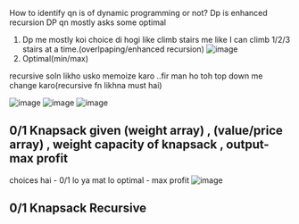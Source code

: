 How to identify qn is of dynamic programming or not?
Dp is enhanced recursion
DP qn mostly asks some optimal

1. Dp me mostly koi choice di hogi like climb stairs me like I can climb 1/2/3 stairs at a time.(overlpaping/enhanced recursion)
![image](https://user-images.githubusercontent.com/93143005/152522462-40e4dd3f-7a25-416f-827e-ac407bc291ad.png)
2. Optimal(min/max)


recursive soln likho usko memoize karo ..fir man ho toh top down me change karo(recursive fn likhna must hai)

![image](https://user-images.githubusercontent.com/93143005/152527495-46c3ccba-6d0e-480f-b03f-ff1a421b8c6c.png)
![image](https://user-images.githubusercontent.com/93143005/152573527-df6e2b2e-05fa-4973-96c4-69f4173b48c7.png)
![image](https://user-images.githubusercontent.com/93143005/152573567-371c4b35-53bf-46d8-ab62-c30a79fde969.png)

## 0/1 Knapsack given (weight array) , (value/price array) , weight capacity of knapsack , output- max profit
choices hai - 0/1 lo ya mat lo
optimal - max profit
![image](https://user-images.githubusercontent.com/93143005/152574551-a6ca602d-0843-4f7e-b607-b32fe0bc986f.png)

## 0/1 Knapsack Recursive
